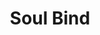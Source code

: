 ---
title: "Soul Bind"

spell:
  schools:
    - name:        "Necromancy"
      subschools:  []
      descriptors: []
  classes:
    - name:  "Cleric"
      abbr:  "Clr"
      level: 9
    - name:  "Sorcerer/Wizard"
      abbr:  "Sor/Wiz"
      level: 9
  components:         [V, S, F]
  castingTime:        "1 standard action"
  range:              "Close (25 ft. + 5 ft./2 levels)"
  target:             "Corpse"
  duration:           "Permanent"
  savingThrow:        "Will negates"
  spellResistance:    "No"
  focus:              "A black sapphire of at least 1,000 gp value for every Hit Die possessed by the creature whose soul is to be bound. If the gem is not valuable enough, it shatters when the binding is attempted. (While creatures have no concept of level or Hit Dice as such, the value of the gem needed to trap an individual can be researched. Remember that this value can change over time as creatures gain more Hit Dice.)"
  description:        |
    You draw the soul from a newly dead body and imprison it in a black sapphire gem. The subject must have been dead no more than 1 round per caster level. The soul, once trapped in the gem, cannot be returned through clone, raise dead, reincarnation, resurrection, true resurrection, or even a miracle or a wish. Only by destroying the gem or dispelling the spell on the gem can one free the soul (which is then still dead).
---